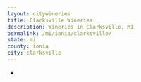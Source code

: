 ```yaml
---
layout: citywineries
title: Clarksville Wineries
description: Wineries in Clarksville, MI
permalink: /mi/ionia/clarksville/
state: mi
county: ionia
city: clarksville
---
```

-

